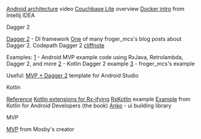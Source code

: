 
[Android architecture](https://www.youtube.com/watch?v=BlkJzgjzL0c) video
[Couchbase Lite](http://developer.couchbase.com/documentation/mobile/current/get-started/couchbase-lite-overview/index.html) overview
[Docker intro](https://www.youtube.com/watch?v=IgJXYU3GOM4) from Intellij IDEA

Dagger 2

[Dagger 2](http://google.github.io/dagger/) - DI framework
[One](http://frogermcs.github.io/dependency-injection-with-dagger-2-introdution-to-di/) of many froger_mcs's blog posts about Dagger 2.
Codepath Dagger 2 [cliffnote](https://guides.codepath.com/android/Dependency-Injection-with-Dagger-2)

Examples:
[1](https://github.com/grandstaish/hello-mvp-dagger-2) - Android MVP example code using RxJava, Retrolambda, Dagger 2, and more
[2](https://github.com/damianpetla/kotlin-dagger-example) - Kotlin Dagger 2 example
[3](https://github.com/frogermcs/GithubClient) - froger_mcs's example

Useful:
[MVP + Dagger 2](https://github.com/benoitletondor/Android-Studio-MVP-template) template for Android Studio

Kotlin

[Reference](https://kotlinlang.org/docs/reference/)
[Kotlin extensions for Rx-ifying](http://vishnurajeevan.com/2016/02/13/Using-Kotlin-Extensions-for-Rx-ifying/)
[RxKotlin](https://github.com/ReactiveX/RxKotlin/blob/0.x/src/examples/kotlin/rx/lang/kotlin/examples/examples.kt) example
[Example](https://github.com/antoniolg/Kotlin-for-Android-Developers) from Kotlin for Android Developers (the book)
[Anko](https://github.com/Kotlin/anko) - ui building library

MVP

[MVP](http://hannesdorfmann.com/mosby/mvp/) from Mosby's creator
